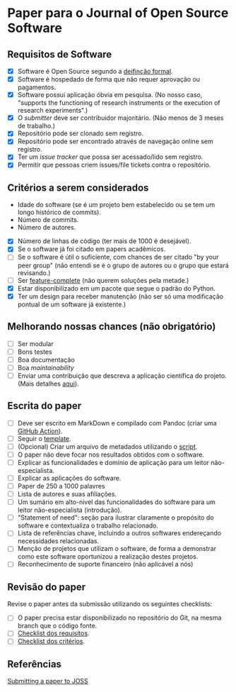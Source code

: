 # Paper para o Journal of Open Source Software

## Requisitos de Software

- [X] Software é Open Source segundo a [deifinção formal](https://opensource.org/osd).
- [X] Software é hospedado de forma que não requer aprovação ou pagamentos.
- [X] Software possui aplicação óbvia em pesquisa. (No nosso caso, "supports the functioning of research instruments or the execution of research experiments".)
- [X] O *submitter* deve ser contribuidor majoritário. (Não menos de 3 meses de trabalho.)
- [X] Repositório pode ser clonado sem registro.
- [x] Repositório pode ser encontrado através de navegação online sem registro.
- [x] Ter um *issue tracker* que possa ser acessado/lido sem registro.
- [x] Permitir que pessoas criem issues/file tickets contra o repositório.

## Critérios a serem considerados

- Idade do software (se é um projeto bem estabelecido ou se tem um longo histórico de commits).
- Número de commits.
- Número de autores.
- [x] Número de linhas de código (ter mais de 1000 é desejável).
- [X] Se o software já foi citado em papers acadêmicos.
- [ ] Se o software é útil o suficiente, com chances de ser citado "by your peer group" (não entendi se é o grupo de autores ou o grupo que estará revisando.)
- [ ] Ser [feature-complete](https://scrumdictionary.com/term/feature-complete/) (não querem soluções pela metade.)
- [x] Estar disponibilizado em um pacote que segue o padrão do Python.
- [x] Ter um design para receber manutenção (não ser só uma modificação pontual de um software já existente.)

## Melhorando nossas chances (não obrigatório)

- [ ] Ser modular
- [ ] Bons testes
- [ ] Boa documentação
- [ ] Boa *maintainability*
- [ ] Enviar uma contribuição que descreva a aplicação científica do projeto. (Mais detalhes [aqui](https://joss.readthedocs.io/en/latest/submitting.html#co-publication-of-science-methods-and-software)).

## Escrita do paper

- [ ] Deve ser escrito em MarkDown e compilado com Pandoc (criar uma [GitHub Action](https://joss.readthedocs.io/en/latest/submitting.html#github-action)).
- [ ] Seguir o [template](https://joss.readthedocs.io/en/latest/submitting.html#example-paper-and-bibliography).
- [ ] (Opcional) Criar um arquivo de metadados utilizando o [script](https://gist.github.com/arfon/478b2ed49e11f984d6fb).
- [ ] O paper não deve focar nos resultados obtidos com o software.
- [ ] Explicar as funcionalidades e domínio de aplicação para um leitor não-especialista.
- [ ] Explicar as aplicações do software.
- [ ] Paper de 250 a 1000 palavres
- [ ] Lista de autores e suas afiliações.
- [ ] Um sumário em alto-nivel das funcionalidades do software para um leitor não-especialista (introdução).
- [ ] "Statement of need": seção para ilustrar claramente o propósito do software e contextualiza o trabalho relacionado.
- [ ] Lista de referências chave, incluindo a outros softwares endereçando necessidades relacionadas.
- [ ] Menção de projetos que utilizam o software, de forma a demonstrar como este software oportunizou a realização destes projetos.
- [ ] Reconhecimento de suporte financeiro (não aplicável a nós)

## Revisão do paper

Revise o paper antes da submissão utilizando os seguintes checklists:

- [ ] O paper precisa estar disponibilizado no repositório do Git, na mesma branch que o código fonte.
- [ ] [Checklist dos requisitos](https://joss.readthedocs.io/en/latest/review_checklist.html).
- [ ] [Checklist dos critérios](https://joss.readthedocs.io/en/latest/review_criteria.html).

## Referências

[Submitting a paper to JOSS](https://joss.readthedocs.io/en/latest/submitting.html)
